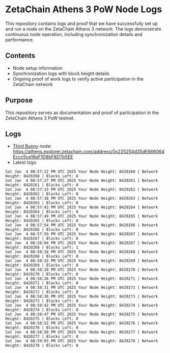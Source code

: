 # ZetaChain Athens 3 PoW Node Logs
This repository contains logs and proof that we have successfully set up and run a node on the ZetaChain Athens 3 network. The logs demonstrate continuous node operation, including synchronization details and performance.

## Contents
- Node setup information
- Synchronization logs with block height details
- Ongoing proof of work logs to verify active participation in the ZetaChain network

## Purpose
This repository serves as documentation and proof of participation in the ZetaChain Athens 3 PoW testnet.

## Logs

- [Third Bunny](https://thirdbunny.xyz/) node: https://athens.explorer.zetachain.com/address/0x225254d35dE666064Eccc5ce16eF1D8bF8D7b5EE
- Latest logs:
```
Sat Jan  4 08:57:22 PM UTC 2025 Your Node Height: 8420260 | Network Height: 8420260 | Blocks Left: 0
Sat Jan  4 08:57:27 PM UTC 2025 Your Node Height: 8420261 | Network Height: 8420261 | Blocks Left: 0
Sat Jan  4 08:57:33 PM UTC 2025 Your Node Height: 8420262 | Network Height: 8420262 | Blocks Left: 0
Sat Jan  4 08:57:38 PM UTC 2025 Your Node Height: 8420263 | Network Height: 8420263 | Blocks Left: 0
Sat Jan  4 08:57:43 PM UTC 2025 Your Node Height: 8420264 | Network Height: 8420264 | Blocks Left: 0
Sat Jan  4 08:57:49 PM UTC 2025 Your Node Height: 8420265 | Network Height: 8420265 | Blocks Left: 0
Sat Jan  4 08:57:54 PM UTC 2025 Your Node Height: 8420266 | Network Height: 8420266 | Blocks Left: 0
Sat Jan  4 08:57:59 PM UTC 2025 Your Node Height: 8420267 | Network Height: 8420267 | Blocks Left: 0
Sat Jan  4 08:58:04 PM UTC 2025 Your Node Height: 8420267 | Network Height: 8420268 | Blocks Left: 1
Sat Jan  4 08:58:10 PM UTC 2025 Your Node Height: 8420268 | Network Height: 8420268 | Blocks Left: 0
Sat Jan  4 08:58:15 PM UTC 2025 Your Node Height: 8420269 | Network Height: 8420269 | Blocks Left: 0
Sat Jan  4 08:58:20 PM UTC 2025 Your Node Height: 8420270 | Network Height: 8420270 | Blocks Left: 0
Sat Jan  4 08:58:26 PM UTC 2025 Your Node Height: 8420271 | Network Height: 8420271 | Blocks Left: 0
Sat Jan  4 08:58:31 PM UTC 2025 Your Node Height: 8420272 | Network Height: 8420272 | Blocks Left: 0
Sat Jan  4 08:58:36 PM UTC 2025 Your Node Height: 8420273 | Network Height: 8420273 | Blocks Left: 0
Sat Jan  4 08:58:42 PM UTC 2025 Your Node Height: 8420274 | Network Height: 8420274 | Blocks Left: 0
Sat Jan  4 08:58:47 PM UTC 2025 Your Node Height: 8420275 | Network Height: 8420275 | Blocks Left: 0
Sat Jan  4 08:58:52 PM UTC 2025 Your Node Height: 8420276 | Network Height: 8420276 | Blocks Left: 0
Sat Jan  4 08:58:58 PM UTC 2025 Your Node Height: 8420277 | Network Height: 8420277 | Blocks Left: 0
Sat Jan  4 08:59:03 PM UTC 2025 Your Node Height: 8420278 | Network Height: 8420278 | Blocks Left: 0
```
